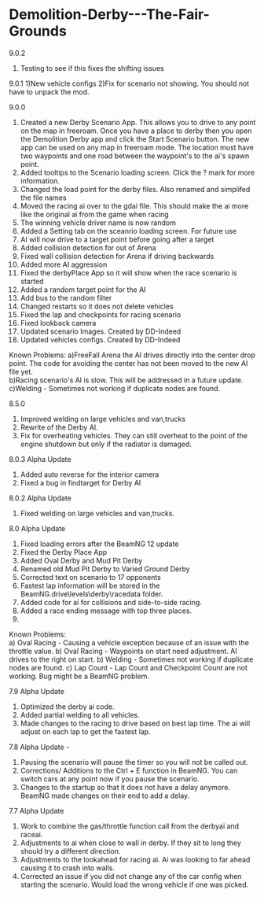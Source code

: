 # Demolition-Derby---The-Fair-Grounds

9.0.2 
1) Testing to see if this fixes the shifting issues

9.0.1
1)New vehicle configs
2)Fix for scenario not showing. You should not have to unpack the mod. 

9.0.0
1) Created a new Derby Scenario App.  This allows you to drive to any point on the map in freeroam.  Once you have a place to derby then you open the Demolition Derby app and click the Start Scenario button.  The new app can be used on any map in freeroam mode.  The location must have two waypoints and one road between the waypoint's to the ai's spawn point.  
2) Added tooltips to the Scenario loading screen. Click the ? mark for more information.
3) Changed the load point for the derby files. Also renamed and simplifed the file names
4) Moved the racing ai over to the gdai file.  This should make the ai more like the original ai from the game when racing
5) The winning vehicle driver name is now random
6) Added a Setting tab on the sceanrio loading screen.  For future use
7) AI will now drive to a target point before going after a target
8) Added collision detection for out of Arena
9) Fixed wall collision detection for Arena if driving backwards
10) Added more AI aggression
11) Fixed the derbyPlace App so it will show when the race scenario is started
12) Added a random target point for the AI
13) Add bus to the random filter
14) Changed restarts so it does not delete vehicles
15) Fixed the lap and checkpoints for racing scenario
16) Fixed lookback camera
17) Updated scenario Images.  Created by DD-Indeed
18) Updated vehicles configs.  Created by DD-Indeed


Known Problems: 
 a)FreeFall Arena the AI drives directly into the center drop point.  The code for avoiding the center has not been moved to the new AI file yet.  
 b)Racing scenario's AI is slow.  This will be addressed in a future update. 
 c)Welding - Sometimes not working if duplicate nodes are found.
 

8.5.0
1) Improved welding on large vehicles and van,trucks
2) Rewrite of the Derby AI.
3) Fix for overheating vehicles. They can still overheat to the point of the engine shutdown but only if the radiator is damaged.

8.0.3 Alpha Update
1) Added auto reverse for the interior camera
2) Fixed a bug in findtarget for Derby AI

8.0.2 Alpha Update
1) Fixed welding on large vehicles and van,trucks.

8.0 Alpha Update
1) Fixed loading errors after the BeamNG 12 update
2) Fixed the Derby Place App 
3) Added Oval Derby and Mud Pit Derby
4) Renamed old Mud Pit Derby to Varied Ground Derby
5) Corrected text on scenario to 17 opponents
6) Fastest lap information will be stored in the BeamNG.drive\levels\derby\racedata folder. 
7) Added code for ai for collisions and side-to-side racing. 
8) Added a race ending message with top three places. 
9)  
 Known Problems:  
  a) Oval Racing - Causing a vehicle exception because of an issue with the throttle value. 
  b) Oval Racing - Waypoints on start need adjustment.  AI drives to the right on start. 
  b) Welding - Sometimes not working if duplicate nodes are found.
  c) Lap Count - Lap Count and Checkpoint Count are not working.  Bug might be a BeamNG problem.

7.9 Alpha Update 
1) Optimized the derby ai code.  
2) Added partial welding to all vehicles.
3) Made changes to the racing to drive based on best lap time.  The ai will adjust on each lap to get the fastest lap.

7.8 Alpha Update  - 
1) Pausing the scenario will pause the timer so you will not be called out.
2) Corrections/ Additions to the Ctrl + E function in BeamNG.   You can switch cars at any point now if you pause the scenario.
3) Changes to the startup so that it does not have a delay anymore.  BeamNG made changes on their end to add a delay. 

7.7 Alpha Update 
1) Work to combine the gas/throttle function call from the derbyai and raceai.
2) Adjustments to ai when close to wall in derby. If they sit to long they should try a different direction.
3) Adjustments to the lookahead for racing ai. Ai was looking to far ahead causing it to crash into walls. 
4) Corrected an issue if you did not change any of the car config when starting the scenario.  Would load the wrong vehicle if one was picked. 



